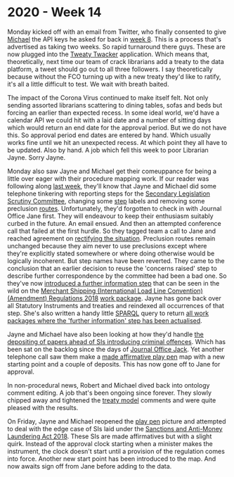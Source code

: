 # 2020 - Week 14

Monday kicked off with an email from Twitter, who finally consented to give [Michael](https://twitter.com/fantasticlife) the API keys he asked for back in [week 8](https://ukparliament.github.io/ontologies/meta/weeknotes/2020/08/). This is a process that's advertised as taking two weeks. So rapid turnaround there guys. These are now plugged into the [Tweaty Twacker](https://twitter.com/TweatyTwacker) application. Which means that, theoretically, next time our team of crack librarians add a treaty to the data platform, a tweet should go out to all three followers. I say theoretically because without the FCO turning up with a new treaty they'd like to ratify, it's all a little difficult to test. We wait with breath baited.

The impact of the Corona Virus continued to make itself felt. Not only sending assorted librarians scattering to dining tables, sofas and beds but forcing an earlier than expected recess. In some ideal world, we'd have a calendar API we could hit with a laid date and a number of sitting days which would return an end date for the approval period. But we do not have this. So approval period end dates are entered by hand. Which usually works fine until we hit an unexpected recess. At which point they all have to be updated. Also by hand. A job which fell this week to poor Librarian Jayne. Sorry Jayne.

Monday also saw Jayne and Michael get their comeuppance for being a little over eager with their procedure mapping work. If our reader was following along [last week](https://ukparliament.github.io/ontologies/meta/weeknotes/2020/13/), they'll know that Jayne and Michael did some telephone tinkering with reporting steps for the [Secondary Legislation Scrutiny Committee](https://committees.parliament.uk/committee/255/secondary-legislation-scrutiny-committee/), changing some [step](https://ukparliament.github.io/ontologies/procedure/procedure-ontology.html#d4e175) labels and removing some preclusion [routes](https://ukparliament.github.io/ontologies/procedure/procedure-ontology.html#d4e164). Unfortunately, they'd forgotten to check in with Journal Office Jane first. They will endeavour to keep their enthusiasm suitably curbed in the future. An email ensued. And then an attempted conference call that failed at the first hurdle. So they tagged team a call to Jane and reached agreement on [rectifying the situation](https://trello.com/c/qHRVX7uh/99-slsc-change-outcome-steps-back-to-concerns-no-concerns). Preclusion routes remain unchanged because they aim never to use preclusions except where they're explicitly stated somewhere or where doing otherwise would be logically incoherent. But step names have been reverted. They came to the conclusion that an earlier decision to reuse the 'concerns raised' step to describe further correspondence by the committee had been a bad one. So they've now [introduced a further information step](https://trello.com/c/Ie37QpqZ/100-slsc-add-new-further-information-step) that can be seen in the wild on the [Merchant Shipping (International Load Line Convention) (Amendment) Regulations 2018](https://statutoryinstruments.parliament.uk/timeline/0mLY2Jkl/SI-2018155) [work package](https://ukparliament.github.io/ontologies/procedure/procedure-ontology.html#d4e259). Jayne has gone back over all Statutory Instruments and treaties and reindexed all occurrences of that step. She's also written a handy little [SPARQL](https://en.wikipedia.org/wiki/SPARQL) query to return [all work packages where the 'further information' step has been actualised](https://api.parliament.uk/sparql#query=PREFIX+rdfs%3A+%3Chttp%3A%2F%2Fwww.w3.org%2F2000%2F01%2Frdf-schema%23%3E%0APREFIX+%3A+%3Chttps%3A%2F%2Fid.parliament.uk%2Fschema%2F%3E%0APREFIX+id%3A+%3Chttps%3A%2F%2Fid.parliament.uk%2F%3E%0Aselect+%3Fproc+%3FSI+%3FSIname++%3FworkPackage+%3FprocStepName+%3Fdate+where+%7B%0A+%3FSI+a+%3AStatutoryInstrumentPaper+.++%0A+++++%3FSI+rdfs%3Alabel+%3FSIname+.%0A+++%09%3FSI+%3AworkPackagedThingHasWorkPackage+%3FworkPackage+.%0A++%09%3FworkPackage+%3AworkPackageHasProcedure%2Frdfs%3Alabel+%3Fproc%0A+FILTER(%3Fproc+IN+(%22Draft+affirmative%22%2C+%22Draft+negative%22%2C+%22Made+affirmative%22%2C+%22Made+negative%22))%0A++%3FworkPackage+%3AworkPackageHasBusinessItem+%3FprocStep+.%0A+++++%3FprocStep+%3AbusinessItemDate+%3Fdate+.%0A++%3FprocStep+%3AbusinessItemHasProcedureStep+id%3AJ2CIHOQv+.%0A++%3FprocStep+%3AbusinessItemHasProcedureStep%2Frdfs%3Alabel+%3FprocStepName.+++%0A%0A%7D&contentTypeConstruct=text%2Fturtle&contentTypeSelect=application%2Fsparql-results%2Bjson&endpoint=https%3A%2F%2Fapi.parliament.uk%2Fsparql&requestMethod=POST&tabTitle=All+statutory+instruments&headers=%7B%7D&outputFormat=table
 ).

Jayne and Michael have also been looking at how they'd handle [the depositing of papers ahead of SIs introducing criminal offences](https://trello.com/c/MdQvaYMW/22-deposited-papers-ahead-of-laying-sis-introducing-criminal-offences). Which has been sat on the backlog since the days of [Journal Office Jack](https://twitter.com/jackpdent). Yet another telephone call saw them make a [made affirmative play pen](https://github.com/ukparliament/ontologies/blob/master/procedure/flowcharts/sis/play-pen-made-affirmative.pdf) map with a new starting point and a couple of deposits. This has now gone off to Jane for approval.

In non-procedural news, Robert and Michael dived back into ontology comment editing. A job that's been ongoing since forever. They slowly chipped away and tightened the [treaty model](https://ukparliament.github.io/ontologies/treaty/treaty-ontology.html) comments and were quite pleased with the results.

On Friday, Jayne and Michael reopened the [play pen](https://github.com/ukparliament/ontologies/blob/master/procedure/flowcharts/sis/play-pen-made-affirmative.pdf) picture and attempted to deal with the edge case of SIs laid under the [Sanctions and Anti-Money Laundering Act 2018](http://www.legislation.gov.uk/ukpga/2018/13/contents/enacted). These SIs are made affirmatives but with a slight quirk. Instead of the approval clock starting when a minister makes the instrument, the clock doesn't start until a provision of the regulation comes into force. Another new start point has been introduced to the map. And now awaits sign off from Jane before adding to the data.





